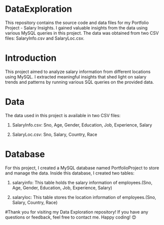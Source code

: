 # DataExploration
This repository contains the source code and data files for my Portfolio Project - Salary Insights. I gained valuable insights from the data using various MySQL queries in this project. The data was obtained from two CSV files: SalaryInfo.csv and SalaryLoc.csv.

# Introduction
This project aimed to analyze salary information from different locations using MySQL. I extracted meaningful insights that shed light on salary trends and patterns by running various SQL queries on the provided data.

# Data
The data used in this project is available in two CSV files:

1. SalaryInfo.csv: Sno, Age, Gender, Education, Job, Experience, Salary

2. SalaryLoc.csv: Sno, Salary, Country, Race

# Database
For this project, I created a MySQL database named PortfolioProject to store and manage the data. Inside this database, I created two tables:

1. salaryinfo: This table holds the salary information of employees.(Sno, Age, Gender, Education, Job, Experience, Salary)

2. salaryloc: This table stores the location information of employees.(Sno, Salary, Country, Race)


#Thank you for visiting my Data Exploration repository! If you have any questions or feedback, feel free to contact me. Happy coding! 😊 
